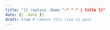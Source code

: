 ```yaml
---
title: "{{ replace .Name "-" " " | title }}"
date: {{ .Date }}
draft: true # remove this line to post
---
```


